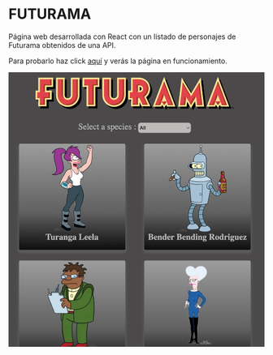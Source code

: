 # FUTURAMA

Página web desarrollada con React con un listado de personajes de Futurama obtenidos de una API.

Para probarlo haz click [aquí](https://gloriarodrife.github.io/Futurama/) y verás la página en funcionamiento.

![image](src/images/page.png)

